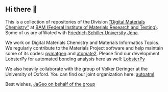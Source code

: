 ## Hi there 👋

This is a collection of repositories of the Division ["Digital Materials Chemistry"](https://www.bam.de/Navigation/EN/About-us/Organisation/President/Department-6/Division-66/division66.html) at [BAM (Federal Institute of Materials Research and Testing)](https://www.bam.de/Navigation/EN/Home/home.html). Some of us are affiliated with [Friedrich Schiller University Jena](https://www.physik.uni-jena.de/en/19855/institute-of-condensed-matter-theory-and-optics).

We work on Digital Materials Chemistry and Materials Informatics Topics. We regularly contribute to the Materials Project software and help maintain some of its codes: [pymatgen](https://github.com/materialsproject/pymatgen) and [atomate2](https://github.com/materialsproject/atomate2). Please find our development LobsterPy for automated bonding analysis here as well: [LobsterPy](https://github.com/jageo/lobsterpy)

We also heavily collaborate with the group of Volker Deringer at the University of Oxford. You can find our joint organization here: [autoatml](https://github.com/autoatml/)


Best wishes, 
[JaGeo on behalf of the group](https://github.com/JaGeo)
